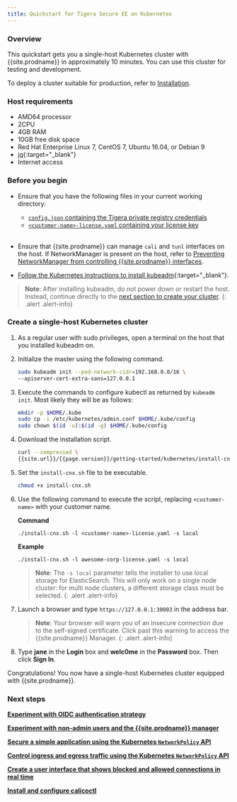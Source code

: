 ```yaml
---
title: Quickstart for Tigera Secure EE on Kubernetes
---
```



### Overview

This quickstart gets you a single-host Kubernetes cluster with {{site.prodname}}
in approximately 10 minutes. You can use this cluster for testing and development.

To deploy a cluster suitable for production, refer to [Installation](/{{page.version}}/getting-started/kubernetes/installation/).


### Host requirements

- AMD64 processor
- 2CPU
- 4GB RAM
- 10GB free disk space
- Red Hat Enterprise Linux 7, CentOS 7, Ubuntu 16.04, or Debian 9
- [jq](https://stedolan.github.io/jq/download/){:target="_blank"}
- Internet access


### Before you begin

- Ensure that you have the following files in your current working directory:
  - [`config.json` containing the Tigera private registry credentials](/{{page.version}}/getting-started/#obtain-the-private-registry-credentials)
  - [`<customer-name>-license.yaml` containing your license key](/{{page.version}}/getting-started/#obtain-a-license-key)
<br><br>

- Ensure that {{site.prodname}} can manage `cali` and `tunl` interfaces on the host.
  If NetworkManager is present on the host, refer to
  [Preventing NetworkManager from controlling {{site.prodname}} interfaces](../../usage/troubleshooting/#prevent-networkmanager-from-controlling-cnx-interfaces).

- [Follow the Kubernetes instructions to install kubeadm](https://kubernetes.io/docs/setup/independent/install-kubeadm/){:target="_blank"}.

> **Note**: After installing kubeadm, do not power down or restart
the host. Instead, continue directly to the
[next section to create your cluster](#create-a-single-host-kubernetes-cluster).
{: .alert .alert-info}

### Create a single-host Kubernetes cluster

1. As a regular user with sudo privileges, open a terminal on the host that
   you installed kubeadm on.

1. Initialize the master using the following command.

   ```bash
   sudo kubeadm init --pod-network-cidr=192.168.0.0/16 \
   --apiserver-cert-extra-sans=127.0.0.1
   ```

1. Execute the commands to configure kubectl as returned by
   `kubeadm init`. Most likely they will be as follows:

   ```bash
   mkdir -p $HOME/.kube
   sudo cp -i /etc/kubernetes/admin.conf $HOME/.kube/config
   sudo chown $(id -u):$(id -g) $HOME/.kube/config
   ```
1. Download the installation script.

   ```bash
   curl --compressed \
   {{site.url}}/{{page.version}}/getting-started/kubernetes/install-cnx.sh -O
   ```

1. Set the `install-cnx.sh` file to be executable.

   ```bash
   chmod +x install-cnx.sh
   ```
1. Use the following command to execute the script, replacing `<customer-name>`
   with your customer name.

   **Command**
   ```
   ./install-cnx.sh -l <customer-name>-license.yaml -s local
   ```

   **Example**
   ```
   ./install-cnx.sh -l awesome-corp-license.yaml -s local
   ```

   > **Note**: The `-s local` parameter tells the installer to use local storage for ElasticSearch.
   > This will only work on a single node cluster: for multi node clusters, a different
   > storage class must be selected.
   {: .alert .alert-info}

1. Launch a browser and type `https://127.0.0.1:30003` in the address bar.

   > **Note**: Your browser will warn you of an insecure connection due to
   > the self-signed certificate. Click past this warning to access the
   > {{site.prodname}} Manager.
   {: .alert .alert-info}

1. Type **jane** in the **Login** box and **welc0me** in the **Password** box.
   Then click **Sign In**.

Congratulations! You now have a single-host Kubernetes cluster
equipped with {{site.prodname}}.

### Next steps
**[Experiment with OIDC authentication strategy](/{{page.version}}/reference/cnx/authentication)**

**[Experiment with non-admin users and the {{site.prodname}} manager](/{{page.version}}/reference/cnx/rbac-tiered-policies)**

**[Secure a simple application using the Kubernetes `NetworkPolicy` API](tutorials/simple-policy)**

**[Control ingress and egress traffic using the Kubernetes `NetworkPolicy` API](tutorials/advanced-policy)**

**[Create a user interface that shows blocked and allowed connections in real time](tutorials/stars-policy/)**

**[Install and configure calicoctl](/{{page.version}}/usage/calicoctl/install)**
